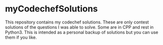 # myCodechefSolutions

This repository contains my codechef solutions. These are only contest solutions of the questions I was able to solve. 
Some are in CPP and rest in Python3. This is intended as a personal backup of solutions but you can use them if you like.
